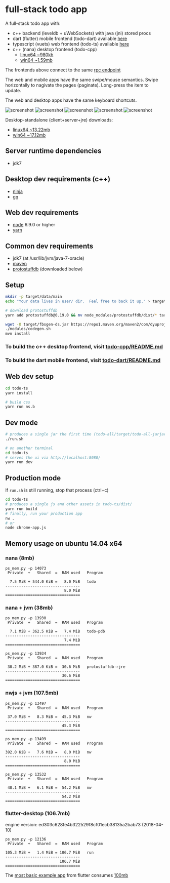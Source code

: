 # full-stack todo app

A full-stack todo app with:
- c++ backend (leveldb + uWebSockets) with java (jni) stored procs
- dart (flutter) mobile frontend (todo-dart) available [here](https://play.google.com/store/apps/details?id=com.dyuproject.todo)
- typescript (vuets) web frontend (todo-ts) available [here](https://apps.dyuproject.com/todo/)
- c++ (nana) desktop frontend (todo-cpp)
  - [linux64 ~980kb](https://unpkg.com/pdb-todo@0.5.1/bin/todo-desktop-client-linux-x64.tar.gz)
  - [win64 ~1.59mb](https://unpkg.com/pdb-todo@0.5.1/bin/todo-desktop-client-win-x64.zip)

The frontends above connect to the same [rpc endpoint](https://todo.dyuproject.com)

The web and mobile apps have the same swipe/mouse semantics.
Swipe horizontally to nagivate the pages (paginate).
Long-press the item to update.

The web and desktop apps have the same keyboard shortcuts.

![screenshot](https://github.com/protostuffdb-examples/todo/raw/master/screencast.gif)
![screenshot](https://github.com/protostuffdb-examples/todo/raw/master/screenie-win10.png)
![screenshot](https://github.com/protostuffdb-examples/todo/raw/master/screenie-lubuntu.png)
![screenshot](https://github.com/protostuffdb-examples/todo/raw/master/screenie-ubuntu.png)
![screenshot](https://github.com/protostuffdb-examples/todo/raw/master/screenie-win8.png)

Desktop-standalone (client+server+jre) downloads:
 - [linux64 ~13.22mb](https://unpkg.com/pdb-todo@0.5.0/bin/todo-desktop-standalone-linux-x64.tar.gz)
 - [win64 ~17.12mb](https://unpkg.com/pdb-todo@0.5.0/bin/todo-desktop-standalone-win-x64.zip)

## Server runtime dependencies
- jdk7

## Desktop dev requirements (c++)
- [ninja](https://ninja-build.org/)
- [gn](https://refi64.com/gn-builds/)

## Web dev requirements
- [node](https://nodejs.org/en/download/) 6.9.0 or higher
- [yarn](https://yarnpkg.com/en/)

## Common dev requirements
- jdk7 (at /usr/lib/jvm/java-7-oracle)
- [maven](https://maven.apache.org/download.cgi)
- [protostuffdb](https://gitlab.com/dyu/protostuffdb) (downloaded below)

## Setup
```sh
mkdir -p target/data/main
echo "Your data lives in user/ dir.  Feel free to back it up." > target/data/main/README.txt

# download protostuffdb
yarn add protostuffdb@0.19.0 && mv node_modules/protostuffdb/dist/* target/ && rm -f package.json yarn.lock && rm -r node_modules

wget -O target/fbsgen-ds.jar https://repo1.maven.org/maven2/com/dyuproject/fbsgen/ds/fbsgen-ds-fatjar/1.0.17/fbsgen-ds-fatjar-1.0.17.jar
./modules/codegen.sh
mvn install
```

### To build the c++ desktop frontend, visit [todo-cpp/README.md](todo-cpp/README.md)

### To build the dart mobile frontend, visit [todo-dart/README.md](todo-dart/README.md)

## Web dev setup
```sh
cd todo-ts
yarn install

# build css
yarn run ns.b
```

## Dev mode
```sh
# produces a single jar the first time (todo-all/target/todo-all-jarjar.jar)
./run.sh

# on another terminal
cd todo-ts
# serves the ui via http://localhost:8080/
yarn run dev
```

## Production mode
If ```run.sh``` is still running, stop that process (ctrl+c)
```sh
cd todo-ts
# produces a single js and other assets in todo-ts/dist/
yarn run build
# finally, run your production app
nw .
# or
node chrome-app.js
```

## Memory usage on ubuntu 14.04 x64

### nana (8mb)
```
ps_mem.py -p 14073
 Private  +   Shared  =  RAM used	Program

  7.5 MiB + 544.0 KiB =   8.0 MiB	todo
---------------------------------
                          8.0 MiB
=================================
```

### nana + jvm (38mb)
```
ps_mem.py -p 13930
 Private  +   Shared  =  RAM used	Program

  7.1 MiB + 362.5 KiB =   7.4 MiB	todo-pdb
---------------------------------
                          7.4 MiB
=================================

ps_mem.py -p 13934
 Private  +   Shared  =  RAM used	Program

 30.2 MiB + 387.0 KiB =  30.6 MiB	protostuffdb-rjre
---------------------------------
                         30.6 MiB
=================================
```

### nwjs + jvm (107.5mb)
```
ps_mem.py -p 13497
 Private  +   Shared  =  RAM used	Program

 37.0 MiB +   8.3 MiB =  45.3 MiB	nw
---------------------------------
                         45.3 MiB
=================================

ps_mem.py -p 13499
 Private  +   Shared  =  RAM used	Program

392.0 KiB +   7.6 MiB =   8.0 MiB	nw
---------------------------------
                          8.0 MiB
=================================

ps_mem.py -p 13532
 Private  +   Shared  =  RAM used	Program

 48.1 MiB +   6.1 MiB =  54.2 MiB	nw
---------------------------------
                         54.2 MiB
=================================
```

### flutter-desktop (106.7mb)
engine version: ed303c628fe4b322529f8cf01ecb38135a2bab73 (2018-04-10)
```
ps_mem.py -p 12136
 Private  +   Shared  =  RAM used	Program

105.3 MiB +   1.4 MiB = 106.7 MiB	run
---------------------------------
                        106.7 MiB
=================================
```

The [most basic example app](https://github.com/dyu/flutter-desktop-embedding/tree/gn/example_flutter) from flutter consumes [100mb](https://github.com/dyu/flutter-desktop-embedding/blob/gn/README-gn.md#memory-usage-of-the-app-example_flutter) 
